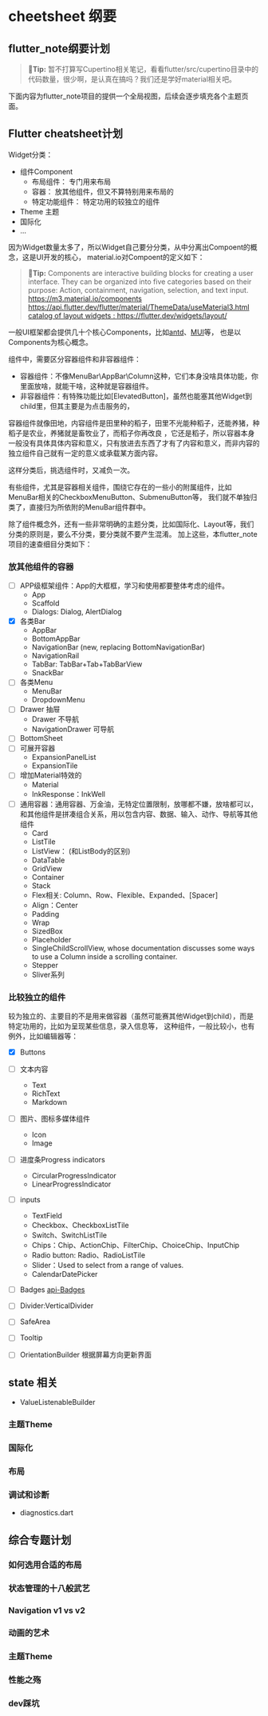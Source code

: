 # cheetsheet 纲要

## flutter_note纲要计划

>  **🚫Tip:**
> 暂不打算写Cupertino相关笔记，看看flutter/src/cupertino目录中的代码数量，很少啊，是认真在搞吗？我们还是学好material相关吧。


下面内容为flutter_note项目的提供一个全局视图，后续会逐步填充各个主题页面。

## Flutter cheatsheet计划

Widget分类：

- 组件Component
  - 布局组件： 专门用来布局
  - 容器： 放其他组件，但又不算特别用来布局的
  - 特定功能组件： 特定功用的较独立的组件
- Theme 主题
- 国际化
- ...

因为Widget数量太多了，所以Widget自己要分分类，从中分离出Compoent的概念，这是UI开发的核心，
material.io对Compoent的定义如下：

>  **📣Tip:**
> Components are interactive building blocks for creating a user interface.
> They can be organized into five categories based on their purpose: Action, containment,
> navigation, selection, and text input.
> <https://m3.material.io/components>
> <https://api.flutter.dev/flutter/material/ThemeData/useMaterial3.html>
> [catalog of layout widgets : https://flutter.dev/widgets/layout/ ](https://flutter.dev/widgets/layout/)

一般UI框架都会提供几十个核心Components，比如[antd](https://ant.design/components)、[MUI](https://mui.com/material-ui/)等，
也是以Components为核心概念。

组件中，需要区分容器组件和非容器组件：

- 容器组件：不像MenuBar\AppBar\Column这种，它们本身没啥具体功能，你里面放啥，就能干啥，这种就是容器组件。
- 非容器组件：有特殊功能比如[ElevatedButton]，虽然也能塞其他Widget到child里，但其主要是为点击服务的，

容器组件就像田地，内容组件是田里种的稻子，田里不光能种稻子，还能养猪，种稻子是农业，养猪就是畜牧业了，而稻子你再改良
，它还是稻子，所以容器本身一般没有具体具体内容和意义，只有放进去东西了才有了内容和意义，而非内容的独立组件自己就有一定的意义或承载某方面内容。

这样分类后，挑选组件时，又减负一次。

有些组件，尤其是容器相关组件，围绕它存在的一些小的附属组件，比如MenuBar相关的CheckboxMenuButton、SubmenuButton等，
我们就不单独归类了，直接归为所依附的MenuBar组件群中。

除了组件概念外，还有一些非常明确的主题分类，比如国际化、Layout等，我们分类的原则是，要么不分类，要分类就不要产生混淆。
加上这些，本flutter_note项目的速查细目分类如下：

### 放其他组件的容器

- [ ] APP级框架组件：App的大框框，学习和使用都要整体考虑的组件。
  - App
  - Scaffold
  - Dialogs: Dialog, AlertDialog
- [x] 各类Bar
  - AppBar
  - BottomAppBar
  - NavigationBar  (new, replacing BottomNavigationBar)
  - NavigationRail
  - TabBar: TabBar+Tab+TabBarView
  - SnackBar
- [ ] 各类Menu
  - MenuBar
  - DropdownMenu
- [ ] Drawer 抽屉
  - Drawer 不导航
  - NavigationDrawer 可导航
- [ ] BottomSheet
- [ ] 可展开容器
  - ExpansionPanelList
  - ExpansionTile
- [ ] 增加Material特效的
  - Material
  - InkResponse：InkWell
- [ ] 通用容器：通用容器、万金油，无特定位置限制，放哪都不嫌，放啥都可以，和其他组件是拼凑组合关系，用以包含内容、数据、输入、动作、导航等其他组件
  - Card
  - ListTile
  - ListView： (和ListBody的区别)
  - DataTable
  - GridView
  - Container
  - Stack
  - Flex相关: Column、Row、Flexible、Expanded、[Spacer]
  - Align：Center
  - Padding
  - Wrap
  - SizedBox
  - Placeholder
  - SingleChildScrollView, whose documentation discusses some ways to use a Column inside a scrolling container.
  - Stepper
  - Sliver系列

### 比较独立的组件

较为独立的、主要目的不是用来做容器（虽然可能赛其他Widget到child），而是特定功用的，比如为呈现某些信息，录入信息等，
这种组件，一般比较小，也有例外，比如编辑器等：

- [x] Buttons
- [ ] 文本内容
  - Text
  - RichText
  - Markdown
- [ ] 图片、图标多媒体组件
  - Icon
  - Image
- [ ] 进度条Progress indicators
  - CircularProgressIndicator
  - LinearProgressIndicator
- [ ] inputs
  - TextField
  - Checkbox、CheckboxListTile
  - Switch、SwitchListTile
  - Chips：Chip、ActionChip、FilterChip、ChoiceChip、InputChip
  - Radio button: Radio、RadioListTile
  - Slider：Used to select from a range of values.
  - CalendarDatePicker
- [ ] Badges [api-Badges](https://api.flutter.dev/flutter/material/Badge-class.html)
- [ ] Divider:VerticalDivider
- [ ] SafeArea
- [ ] Tooltip
- [ ] OrientationBuilder 根据屏幕方向更新界面


## state 相关

- ValueListenableBuilder

### 主题Theme

### 国际化

### 布局

### 调试和诊断

- diagnostics.dart


## 综合专题计划

### 如何选用合适的布局

### 状态管理的十八般武艺

### Navigation v1 vs v2

### 动画的艺术

### 主题Theme

### 性能之殇

### dev踩坑
